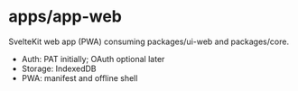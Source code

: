 # apps/app-web

SvelteKit web app (PWA) consuming packages/ui-web and packages/core.

- Auth: PAT initially; OAuth optional later
- Storage: IndexedDB
- PWA: manifest and offline shell
 
